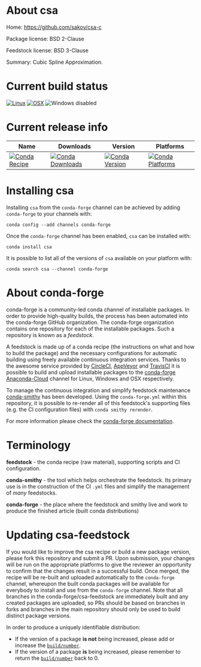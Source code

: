 About csa
=========

Home: https://github.com/sakov/csa-c

Package license: BSD 2-Clause

Feedstock license: BSD 3-Clause

Summary: Cubic Spline Approximation.



Current build status
====================

[![Linux](https://img.shields.io/circleci/project/github/conda-forge/csa-feedstock/master.svg?label=Linux)](https://circleci.com/gh/conda-forge/csa-feedstock)
[![OSX](https://img.shields.io/travis/conda-forge/csa-feedstock/master.svg?label=macOS)](https://travis-ci.org/conda-forge/csa-feedstock)
![Windows disabled](https://img.shields.io/badge/Windows-disabled-lightgrey.svg)

Current release info
====================

| Name | Downloads | Version | Platforms |
| --- | --- | --- | --- |
| [![Conda Recipe](https://img.shields.io/badge/recipe-csa-green.svg)](https://anaconda.org/conda-forge/csa) | [![Conda Downloads](https://img.shields.io/conda/dn/conda-forge/csa.svg)](https://anaconda.org/conda-forge/csa) | [![Conda Version](https://img.shields.io/conda/vn/conda-forge/csa.svg)](https://anaconda.org/conda-forge/csa) | [![Conda Platforms](https://img.shields.io/conda/pn/conda-forge/csa.svg)](https://anaconda.org/conda-forge/csa) |

Installing csa
==============

Installing `csa` from the `conda-forge` channel can be achieved by adding `conda-forge` to your channels with:

```
conda config --add channels conda-forge
```

Once the `conda-forge` channel has been enabled, `csa` can be installed with:

```
conda install csa
```

It is possible to list all of the versions of `csa` available on your platform with:

```
conda search csa --channel conda-forge
```


About conda-forge
=================

conda-forge is a community-led conda channel of installable packages.
In order to provide high-quality builds, the process has been automated into the
conda-forge GitHub organization. The conda-forge organization contains one repository
for each of the installable packages. Such a repository is known as a *feedstock*.

A feedstock is made up of a conda recipe (the instructions on what and how to build
the package) and the necessary configurations for automatic building using freely
available continuous integration services. Thanks to the awesome service provided by
[CircleCI](https://circleci.com/), [AppVeyor](http://www.appveyor.com/)
and [TravisCI](https://travis-ci.org/) it is possible to build and upload installable
packages to the [conda-forge](https://anaconda.org/conda-forge)
[Anaconda-Cloud](http://docs.anaconda.org/) channel for Linux, Windows and OSX respectively.

To manage the continuous integration and simplify feedstock maintenance
[conda-smithy](http://github.com/conda-forge/conda-smithy) has been developed.
Using the ``conda-forge.yml`` within this repository, it is possible to re-render all of
this feedstock's supporting files (e.g. the CI configuration files) with ``conda smithy rerender``.

For more information please check the [conda-forge documentation](https://conda-forge.org/docs/).

Terminology
===========

**feedstock** - the conda recipe (raw material), supporting scripts and CI configuration.

**conda-smithy** - the tool which helps orchestrate the feedstock.
                   Its primary use is in the construction of the CI ``.yml`` files
                   and simplify the management of *many* feedstocks.

**conda-forge** - the place where the feedstock and smithy live and work to
                  produce the finished article (built conda distributions)


Updating csa-feedstock
======================

If you would like to improve the csa recipe or build a new
package version, please fork this repository and submit a PR. Upon submission,
your changes will be run on the appropriate platforms to give the reviewer an
opportunity to confirm that the changes result in a successful build. Once
merged, the recipe will be re-built and uploaded automatically to the
`conda-forge` channel, whereupon the built conda packages will be available for
everybody to install and use from the `conda-forge` channel.
Note that all branches in the conda-forge/csa-feedstock are
immediately built and any created packages are uploaded, so PRs should be based
on branches in forks and branches in the main repository should only be used to
build distinct package versions.

In order to produce a uniquely identifiable distribution:
 * If the version of a package **is not** being increased, please add or increase
   the [``build/number``](http://conda.pydata.org/docs/building/meta-yaml.html#build-number-and-string).
 * If the version of a package **is** being increased, please remember to return
   the [``build/number``](http://conda.pydata.org/docs/building/meta-yaml.html#build-number-and-string)
   back to 0.
